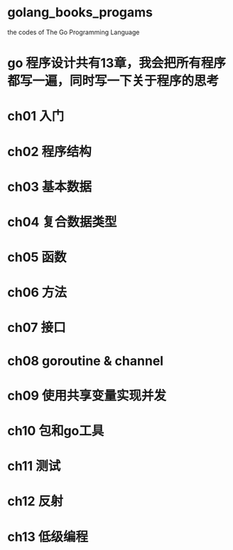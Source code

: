 # golang_books_progams
the codes of The Go Programming Language

# go 程序设计共有13章，我会把所有程序都写一遍，同时写一下关于程序的思考

# ch01 入门
# ch02 程序结构
# ch03 基本数据
# ch04 复合数据类型
# ch05 函数
# ch06 方法
# ch07 接口
# ch08 goroutine & channel
# ch09 使用共享变量实现并发
# ch10 包和go工具
# ch11 测试
# ch12 反射
# ch13 低级编程
